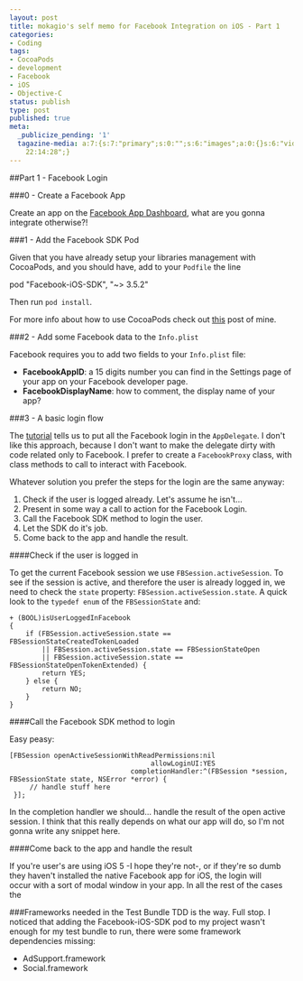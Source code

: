 ```yaml
---
layout: post
title: mokagio's self memo for Facebook Integration on iOS - Part 1
categories:
- Coding
tags:
- CocoaPods
- development
- Facebook
- iOS
- Objective-C
status: publish
type: post
published: true
meta:
  _publicize_pending: '1'
  tagazine-media: a:7:{s:7:"primary";s:0:"";s:6:"images";a:0:{}s:6:"videos";a:0:{}s:11:"image_count";i:0;s:6:"author";s:8:"44200376";s:7:"blog_id";s:8:"44869138";s:9:"mod_stamp";s:19:"2013-06-25
    22:14:28";}
---
```


##Part 1 - Facebook Login

###0 - Create a Facebook App

Create an app on the <a href="https://developers.facebook.com/apps/">Facebook App Dashboard</a>, what are you gonna integrate otherwise?!

###1 - Add the Facebook SDK Pod

Given that you have already setup your libraries management with CocoaPods, and you should have, add to your `Podfile` the line

  pod "Facebook-iOS-SDK", "~&gt; 3.5.2"


Then run `pod install`.

For more info about how to use CocoaPods check out <a href="http://amokafullofstuff.wordpress.com/2013/01/05/cocoapods/">this</a> post of mine.

###2 - Add some Facebook data to the `Info.plist`

Facebook requires you to add two fields to your `Info.plist` file:

* **FacebookAppID**: a 15 digits number you can find in the Settings page of your app on your Facebook developer page.
* **FacebookDisplayName**: how to comment, the display name of your app?

###3 - A basic login flow

The <a href="https://developers.facebook.com/docs/tutorials/ios-sdk-tutorial/">tutorial</a> tells us to put all the Facebook login in the `AppDelegate`. I don't like this approach, because I don't want to make the delegate dirty with code related only to Facebook. I prefer to create a `FacebookProxy` class, with class methods to call to interact with Facebook.

Whatever solution you prefer the steps for the login are the same anyway:

1. Check if the user is logged already. Let's assume he isn't…
2. Present in some way a call to action for the Facebook Login.
3. Call the Facebook SDK method to login the user.
4. Let the SDK do it's job.
5. Come back to the app and handle the result.

####Check if the user is logged in

To get the current Facebook session we use `FBSession.activeSession`. To see if the session is active, and therefore the user is already logged in, we need to check the `state` property: `FBSession.activeSession.state`. A quick look to the `typedef enum` of the `FBSessionState` and:

	+ (BOOL)isUserLoggedInFacebook
	{
	    if (FBSession.activeSession.state == FBSessionStateCreatedTokenLoaded
	        || FBSession.activeSession.state == FBSessionStateOpen
	        || FBSession.activeSession.state == FBSessionStateOpenTokenExtended) {
	        return YES;
	    } else {
	        return NO;
	    }
	}

####Call the Facebook SDK method to login

Easy peasy:

	[FBSession openActiveSessionWithReadPermissions:nil
	                                   allowLoginUI:YES
	                              completionHandler:^(FBSession *session, FBSessionState state, NSError *error) {
	     // handle stuff here
	 }];

In the completion handler we should… handle the result of the open active session. I think that this really depends on what our app will do, so I'm not gonna write any snippet here.

####Come back to the app and handle the result

If you're user's are using iOS 5 -I hope they're not-, or if they're so dumb they haven't installed the native Facebook app for iOS, the login will occur with a sort of modal window in your app. In all the rest of the cases the

###Frameworks needed in the Test Bundle
TDD is the way. Full stop. I noticed that adding the Facebook-iOS-SDK pod to my project wasn't enough for my test bundle to run, there were some framework dependencies missing:

* AdSupport.framework
* Social.framework
